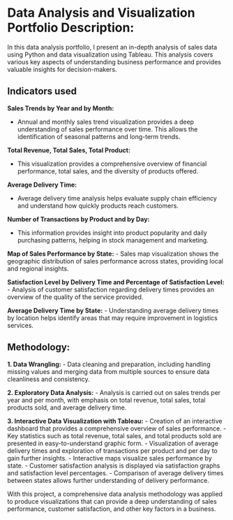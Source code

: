 # **Data Analysis and Visualization Portfolio Description:**
In this data analysis portfolio, I present an in-depth analysis of sales data using Python and data visualization using Tableau. This analysis covers various key aspects of understanding business performance and provides valuable insights for decision-makers.

## **Indicators used**
**Sales Trends by Year and by Month:**
   - Annual and monthly sales trend visualization provides a deep understanding of sales performance over time. This allows the identification of seasonal patterns and long-term trends.

**Total Revenue, Total Sales, Total Product:**
   - This visualization provides a comprehensive overview of financial performance, total sales, and the diversity of products offered.

**Average Delivery Time:**
   - Average delivery time analysis helps evaluate supply chain efficiency and understand how quickly products reach customers.

**Number of Transactions by Product and by Day:**
   - This information provides insight into product popularity and daily purchasing patterns, helping in stock management and marketing.

**Map of Sales Performance by State:**
    - Sales map visualization shows the geographic distribution of sales performance across states, providing local and regional insights.

**Satisfaction Level by Delivery Time and Percentage of Satisfaction Level:**
    - Analysis of customer satisfaction regarding delivery times provides an overview of the quality of the service provided.

**Average Delivery Time by State:**
    - Understanding average delivery times by location helps identify areas that may require improvement in logistics services.

## **Methodology:**
**1. Data Wrangling:**
    - Data cleaning and preparation, including handling missing values and merging data from multiple sources to ensure data cleanliness and consistency.

**2. Exploratory Data Analysis:**
    - Analysis is carried out on sales trends per year and per month, with emphasis on total revenue, total sales, total products sold, and average delivery time.

**3. Interactive Data Visualization with Tableau:**
    - Creation of an interactive dashboard that provides a comprehensive overview of sales performance.
    - Key statistics such as total revenue, total sales, and total products sold are presented in easy-to-understand graphic form.
    - Visualization of average delivery times and exploration of transactions per product and per day to gain further insights.
    - Interactive maps visualize sales performance by state.
    - Customer satisfaction analysis is displayed via satisfaction graphs and satisfaction level percentages.
    - Comparison of average delivery times between states allows further understanding of delivery performance.

With this project, a comprehensive data analysis methodology was applied to produce visualizations that can provide a deep understanding of sales performance, customer satisfaction, and other key factors in a business.
